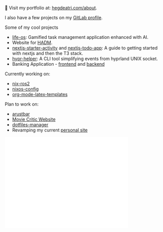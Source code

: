 💼 Visit my portfolio at: [hegdeatri.com/about](https://hegdeatri.com/about).

I also have a few projects on my [GitLab profile](https://gitlab.com/hegde-atri).

Some of my cool projects
- [life-os](https://github.com/hegde-atri/life-os): Gamified task management application enhanced with AI.
- Website for [HADM](https://hadm.co.uk).
- [nextjs-starter-activity](https://github.com/hegde-atri/nextjs-starter-activity) and [nextjs-todo-app](https://github.com/hegde-atri/nextjs-todo-app): A guide to getting started with nextjs and then the T3 stack.
- [hypr-helper](https://gitlab.com/hegde-atri/hypr-helper): A CLI tool simplifying events from hyprland UNIX socket.
- Banking Application - [frontend](https://github.com/hegde-atri/BankingApplication-fe) and [backend](https://github.com/hegde-atri/BankingApplication-be)

Currently working on:
- [nix-ros2](https://github.com/hegde-atri/nix-ros2)
- [nixos-config](https://github.com/hegde-atri/nixos-config)
- [org-mode-latex-templates](https://github.com/hegde-atri/org-mode-latex-templates)

Plan to work on:
- [arustbar](https://gitlab.com/hegde-atri/arustbar)
- [Movie Critic Website](https://github.com/hegde-atri/movie-rating)
- [dotfiles-manager](https://github.com/hegde-atri/dotfiles-manager)
- Revamping my current [personal site](https://hegdeatri.com)

<div style="display: flex;">
  <div align="left">
<!--     <img width="390" src="./general.svg" /> -->
    <img width="390" src="./achievements.svg" />
  </div>
  <div>
    <!-- <img width="390" src="https://github-readme-stats.vercel.app/api/top-langs/?username=hegde-atri&theme=tokyonight&hide_border=false&include_all_commits=true&count_private=true&layout=compact" /> -->
<!--     <img width="390" src="./leetcode.svg" /> -->
  </div>
</div>

<!-- ![Metrics](./github-metrics.svg) -->

<!-- ![profile-views](https://gpvc.arturio.dev/hegde-atri) -->
